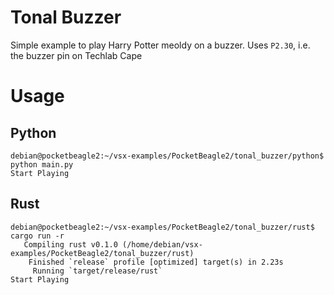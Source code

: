 # Tonal Buzzer

Simple example to play Harry Potter meoldy on a buzzer. Uses `P2.30`, i.e. the buzzer pin on Techlab Cape

# Usage

## Python

```console
debian@pocketbeagle2:~/vsx-examples/PocketBeagle2/tonal_buzzer/python$ python main.py
Start Playing
```

## Rust

```console
debian@pocketbeagle2:~/vsx-examples/PocketBeagle2/tonal_buzzer/rust$ cargo run -r
   Compiling rust v0.1.0 (/home/debian/vsx-examples/PocketBeagle2/tonal_buzzer/rust)
    Finished `release` profile [optimized] target(s) in 2.23s
     Running `target/release/rust`
Start Playing
```
